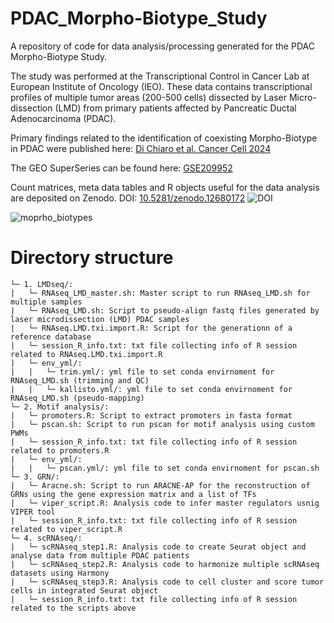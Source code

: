 # PDAC_Morpho-Biotype_Study
A repository of code for data analysis/processing generated for the PDAC Morpho-Biotype Study.

The study was performed at the Transcriptional Control in Cancer Lab at European Institute of Oncology (IEO). These data contains transcriptional profiles of multiple tumor areas (200-500 cells) dissected by Laser Micro-dissection (LMD) from primary patients affected by Pancreatic Ductal Adenocarcinoma (PDAC).

Primary findings related to the identification of coexisting Morpho-Biotype in PDAC were published here:
[Di Chiaro et al. Cancer Cell 2024](https://www.cell.com/cancer-cell/fulltext/S1535-6108(24)00079-5)

The GEO SuperSeries can be found here: [GSE209952](http://www.ncbi.nlm.nih.gov/geo/query/acc.cgi?acc=GSE209952) 

Count matrices, meta data tables and R objects useful for the data analysis are deposited on Zenodo. 
DOI: [10.5281/zenodo.12680172](https://doi.org/10.5281/zenodo.12680172)
![DOI](https://zenodo.org/badge/DOI/10.5281/zenodo.12680172.svg) 

![moprho_biotypes](https://github.com/user-attachments/assets/f45c1fa8-02a8-4bc7-bab7-07ce1bfb2ac9)

# Directory structure
```
└─ 1. LMDseq/:
|   └─ RNAseq_LMD_master.sh: Master script to run RNAseq_LMD.sh for multiple samples
|   └─ RNAseq_LMD.sh: Script to pseudo-align fastq files generated by laser microdissection (LMD) PDAC samples
|   └─ RNAseq.LMD.txi.import.R: Script for the generationn of a reference database
|   └─ session_R_info.txt: txt file collecting info of R session related to RNAseq.LMD.txi.import.R
|   └─ env_yml/:
|   |   └─ trim.yml/: yml file to set conda envirnoment for RNAseq_LMD.sh (trimming and QC)
|   |   └─ kallisto.yml/: yml file to set conda envirnoment for RNAseq_LMD.sh (pseudo-mapping)
└─ 2. Motif analysis/:
|   └─ promoters.R: Script to extract promoters in fasta format
|   └─ pscan.sh: Script to run pscan for motif analysis using custom PWMs
|   └─ session_R_info.txt: txt file collecting info of R session related to promoters.R
|   └─ env_yml/:
|   |   └─ pscan.yml/: yml file to set conda envirnoment for pscan.sh
└─ 3. GRN/:
|   └─ Aracne.sh: Script to run ARACNE-AP for the reconstruction of GRNs using the gene expression matrix and a list of TFs
|   └─ viper_script.R: Analysis code to infer master regulators usnig VIPER tool
|   └─ session_R_info.txt: txt file collecting info of R session related to viper_script.R
└─ 4. scRNAseq/:
|   └─ scRNAseq_step1.R: Analysis code to create Seurat object and analyse data from multiple PDAC patients 
|   └─ scRNAseq_step2.R: Analysis code to harmonize multiple scRNAseq datasets using Harmony
|   └─ scRNAseq_step3.R: Analysis code to cell cluster and score tumor cells in integrated Seurat object
|   └─ session_R_info.txt: txt file collecting info of R session related to the scripts above
```

